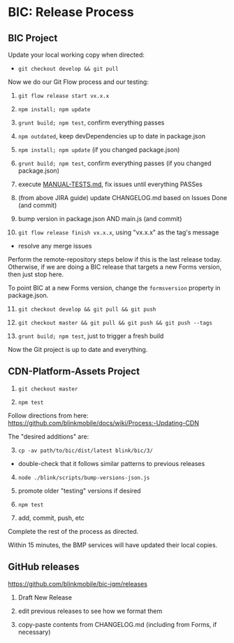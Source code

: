 # BIC: Release Process

## BIC Project

Update your local working copy when directed:

-   `git checkout develop && git pull`


Now we do our Git Flow process and our testing:

1. `git flow release start vx.x.x`

2. `npm install; npm update`

3. `grunt build; npm test`, confirm everything passes

4. `npm outdated`, keep devDependencies up to date in package.json

5. `npm install; npm update` (if you changed package.json)

6. `grunt build; npm test`, confirm everything passes (if you changed package.json)

7. execute [MANUAL-TESTS.md](MANUAL-TESTS.md), fix issues until everything PASSes

8. (from above JIRA guide) update CHANGELOG.md based on Issues Done (and commit)

9. bump version in package.json AND main.js (and commit)

10. `git flow release finish vx.x.x`, using "vx.x.x" as the tag's message

- resolve any merge issues

Perform the remote-repository steps below if this is the last release today.
Otherwise, if we are doing a BIC release that targets a new Forms version, then
just stop here.

To point BIC at a new Forms version, change the `formsversion` property in
package.json.

11. `git checkout develop && git pull && git push`

12. `git checkout master && git pull && git push && git push --tags`

13. `grunt build; npm test`, just to trigger a fresh build

Now the Git project is up to date and everything.


## CDN-Platform-Assets Project

1. `git checkout master`

2. `npm test`

Follow directions from here:
https://github.com/blinkmobile/docs/wiki/Process:-Updating-CDN

The "desired additions" are:

3. `cp -av path/to/bic/dist/latest blink/bic/3/`

- double-check that it follows similar patterns to previous releases

4. `node ./blink/scripts/bump-versions-json.js`

5. promote older "testing" versions if desired

6. `npm test`

7. add, commit, push, etc

Complete the rest of the process as directed.

Within 15 minutes, the BMP services will have updated their local copies.


## GitHub releases

https://github.com/blinkmobile/bic-jqm/releases

1. Draft New Release

2. edit previous releases to see how we format them

3. copy-paste contents from CHANGELOG.md (including from Forms, if necessary)
